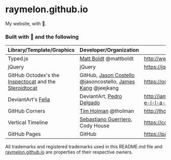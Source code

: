 # raymelon.github.io
My website, with 💖.

### Built with 💖 and the following

| Library/Template/Graphics | Developer/Organization | Project Site |
-|-|-|
| Typed.js | [Matt Boldt](github.com/mattboldt) @mattboldt | http://www.mattboldt.com/demos/typed-js/
| jQuery | jQuery | https://jquery.com/
| GitHub Octodex's the [Inspectocat](https://octodex.github.com/inspectocat) and the [Steroidtocat](https://octodex.github.com/steroidtocat) | GitHub, [Jason Costello](https://github.com/jasoncostello) @jasoncostello, [James Kang](https://github.com/jeejkang) @jeejkang | https://octodex.github.com/
| DeviantArt's [Fella](http://iamthefreedomartist.deviantart.com/art/F-e-l-l-a-0-1-121143578) | DeviantArt, [Pedro Delgado](http://thekidkaos.deviantart.com/) | http://iamthefreedomartist.deviantart.com/art/F-e-l-l-a-0-1-121143578
| GitHub Corners | [Tim Holman](github.com/tholman) @tholman | http://tholman.com/github-corners/
| Vertical Timeline | [Sebastiano Guerriero](https://twitter.com/guerriero_se), Cody House | https://codyhouse.co/gem/vertical-timeline/
| GitHub Pages | GitHub | https://pages.github.com/

All trademarks and registered trademarks used in this README.md file and [raymelon.github.io](https://raymelon.github.io) are properties of their respective owners. 
